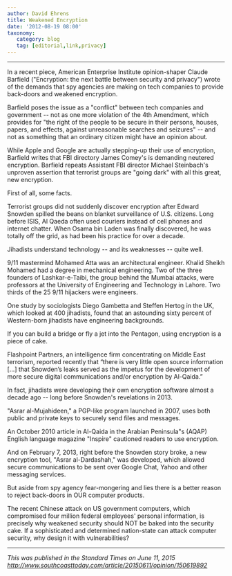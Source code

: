 ```yaml
---
author: David Ehrens
title: Weakened Encryption
date: '2012-08-19 08:00'
taxonomy:
   category: blog
   tag: [editorial,link,privacy]
---
```

---

In a recent piece, American Enterprise Institute opinion-shaper Claude Barfield ("Encryption: the next battle between security and privacy") wrote of the demands that spy agencies are making on tech companies to provide back-doors and weakened encryption.

Barfield poses the issue as a "conflict" between tech companies and government -- not as one more violation of the 4th Amendment, which provides for "the right of the people to be secure in their persons, houses, papers, and effects, against unreasonable searches and seizures" -- and not as something that an ordinary citizen might have an opinion about.

While Apple and Google are actually stepping-up their use of encryption, Barfield writes that FBI directory James Comey's is demanding neutered encryption. Barfield repeats Assistant FBI director Michael Steinbach's unproven assertion that terrorist groups are "going dark" with all this great, new encryption.

First of all, some facts.

Terrorist groups did not suddenly discover encryption after Edward Snowden spilled the beans on blanket surveillance of U.S. citizens. Long before ISIS, Al Qaeda often used couriers instead of cell phones and internet chatter. When Osama bin Laden was finally discovered, he was totally off the grid, as had been his practice for over a decade.

Jihadists understand technology -- and its weaknesses -- quite well.

9/11 mastermind Mohamed Atta was an architectural engineer. Khalid Sheikh Mohamed had a degree in mechanical engineering. Two of the three founders of Lashkar-e-Taibi, the group behind the Mumbai attacks, were professors at the University of Engineering and Technology in Lahore. Two thirds of the 25 9/11 hijackers were engineers.

One study by sociologists Diego Gambetta and Steffen Hertog in the UK, which looked at 400 jihadists, found that an astounding sixty percent of Western-born jihadists have engineering backgrounds.

If you can build a bridge or fly a jet into the Pentagon, using encryption is a piece of cake.

Flashpoint Partners, an intelligence firm concentrating on Middle East terrorism, reported recently that “there is very little open source information \[...\] that Snowden’s leaks served as the impetus for the development of more secure digital communications and/or encryption by Al-Qaida.”

In fact, jihadists were developing their own encryption software almost a decade ago -- long before Snowden's revelations in 2013.

"Asrar al-Mujahideen," a PGP-like program launched in 2007, uses both public and private keys to securely send files and messages.

An October 2010 article in Al-Qaida in the Arabian Peninsula"s (AQAP) English language magazine "Inspire" cautioned readers to use encryption.

And on February 7, 2013, right before the Snowden story broke, a new encryption tool, "Asrar al-Dardashah," was developed, which allowed secure communications to be sent over Google Chat, Yahoo and other messaging services.

But aside from spy agency fear-mongering and lies there is a better reason to reject back-doors in OUR computer products.

The recent Chinese attack on US government computers, which compromised four million federal employees' personal information, is precisely why weakened security should NOT be baked into the security cake. If a sophisticated and determined nation-state can attack computer security, why design it with vulnerabilities?

-----

*This was published in the Standard Times on June 11, 2015*<br>
*<http://www.southcoasttoday.com/article/20150611/opinion/150619892>*

